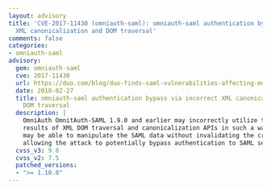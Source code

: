```yaml
---
layout: advisory
title: 'CVE-2017-11430 (omniauth-saml): omniauth-saml authentication bypass via incorrect
  XML canonicalization and DOM traversal'
comments: false
categories:
- omniauth-saml
advisory:
  gem: omniauth-saml
  cve: 2017-11430
  url: https://duo.com/blog/duo-finds-saml-vulnerabilities-affecting-multiple-implementations
  date: 2018-02-27
  title: omniauth-saml authentication bypass via incorrect XML canonicalization and
    DOM traversal
  description: |
    OmniAuth OmnitAuth-SAML 1.9.0 and earlier may incorrectly utilize the
    results of XML DOM traversal and canonicalization APIs in such a way that an attacker
    may be able to manipulate the SAML data without invalidating the cryptographic signature,
    allowing the attack to potentially bypass authentication to SAML service providers.
  cvss_v3: 9.8
  cvss_v2: 7.5
  patched_versions:
  - ">= 1.10.0"
---
```

